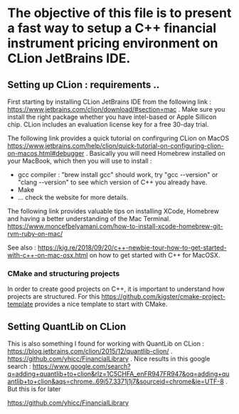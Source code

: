 # The objective of this file is to present a fast way to setup a C++ financial instrument pricing environment on CLion JetBrains IDE.

## Setting up CLion : requirements ..

First starting by installing CLion JetBrains IDE from the following link : https://www.jetbrains.com/clion/download/#section=mac .
Make sure you install the right package whether you have intel-based or Apple Sillicon chip.
CLion includes an evaluation license key for a free 30-day trial.

The following link provides a quick tutorial on confirguring CLion on MacOS
https://www.jetbrains.com/help/clion/quick-tutorial-on-configuring-clion-on-macos.html#debugger .
Basically you will need Homebrew installed on your MacBook, which then you will use to install :
  - gcc compiler : "brew install gcc" should work, try "gcc --version" or "clang --version" to see which version of C++ you already have.
  - Make 
  -  ... check the website for more details.

The following link provides valuable tips on installing XCode, Homebrew and having a better understanding of the Mac Terminal.
https://www.moncefbelyamani.com/how-to-install-xcode-homebrew-git-rvm-ruby-on-mac/

See also : https://kig.re/2018/09/20/c++-newbie-tour-how-to-get-started-with-c++-on-mac-osx.html on how to get started with C++ for MacOSX.

### CMake and structuring projects 

In order to create good projects on C++, it is important to understand how projects are structured.
For this https://github.com/kigster/cmake-project-template provides a nice template to start with CMake.


## Setting QuantLib on CLion

This is also something I found for working with QuantLib on CLion : https://blog.jetbrains.com/clion/2015/12/quantlib-clion/ .
https://github.com/yhicc/FinancialLibrary .
Nice results in this google search : https://www.google.com/search?q=adding+quantlib+to+clion&rlz=1C5CHFA_enFR947FR947&oq=adding+quantlib+to+clion&aqs=chrome..69i57.3371j1j7&sourceid=chrome&ie=UTF-8 . 
But this is for later

https://github.com/yhicc/FinancialLibrary
